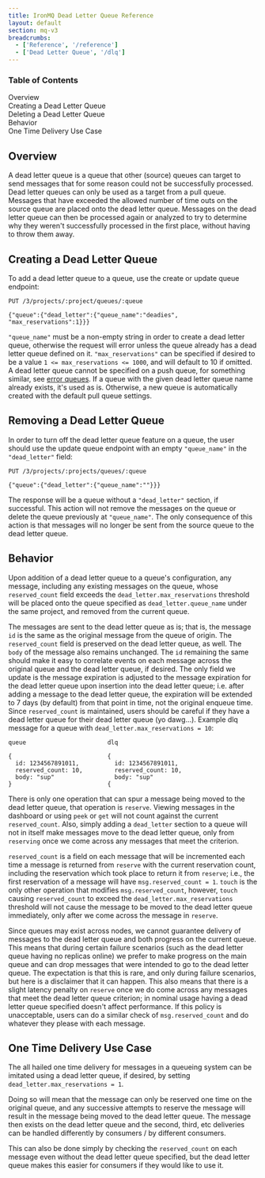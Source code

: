 ```yaml
---
title: IronMQ Dead Letter Queue Reference
layout: default
section: mq-v3
breadcrumbs:
  - ['Reference', '/reference']
  - ['Dead Letter Queue', '/dlq']
---
```


<section id="toc">
  <h3>Table of Contents</h3>
  <ul>
    <li><a href="#overview">Overview</a></li>
    <li><a href="#creating">Creating a Dead Letter Queue</a></li>
    <li><a href="#deleting">Deleting a Dead Letter Queue</a></li>
    <li><a href="#behavior">Behavior</a></li>
    <li><a href="#use-case">One Time Delivery Use Case</a></li>
  </ul>
</section>

<h2 id="overview">Overview</h2>

A dead letter queue is a queue that other (source) queues can target to send
messages that for some reason could not be successfully processed. Dead letter
queues can only be used as a target from a pull queue. Messages that have
exceeded the allowed number of time outs on the source queue are
placed onto the dead letter queue. Messages on the dead letter queue can then
be processed again or analyzed to try to determine why they weren't
successfully processed in the first place, without having to throw them away.

<h2 id="creating">Creating a Dead Letter Queue</h2>

To add a dead letter queue to a queue, use the create or update queue
endpoint:

```
PUT /3/projects/:project/queues/:queue

{"queue":{"dead_letter":{"queue_name":"deadies", "max_reservations":1}}}
```

`"queue_name"` must be a non-empty string in order to create a dead letter
queue, otherwise the request will error unless the queue already has a dead
letter queue defined on it. `"max_reservations"` can be specified if desired
to be a value `1 <= max_reservations <= 1000`, and will default to 10 if
omitted. A dead letter queue cannot be specified on a push queue, for
something similar, see [error queues](/reference/push_queues#error_queues).
If a queue with the given dead letter queue name already exists, it's used as
is. Otherwise, a new queue is automatically created with the default pull
queue settings.

<h2 id="deleting">Removing a Dead Letter Queue</h2>

In order to turn off the dead letter queue feature on a queue, the user should
use the update queue endpoint with an empty `"queue_name"` in the
`"dead_letter"` field:

```
PUT /3/projects/:projects/queues/:queue

{"queue":{"dead_letter":{"queue_name":""}}}
```

The response will be a queue without a `"dead_letter"` section, if successful.
This action will not remove the messages on the queue or delete the queue previously
at `"queue_name"`. The only consequence of this action is that messages will
no longer be sent from the source queue to the dead letter queue.

<h2 id="behavior">Behavior</h2>

Upon addition of a dead letter queue to a queue's configuration, any message,
including any existing messages on the queue, whose `reserved_count` field
exceeds the `dead_letter.max_reservations` threshold will be placed onto the
queue specified as `dead_letter.queue_name` under the same project, and
removed from the current queue.

The messages are sent to the dead letter queue as is; that is, the message
`id` is the same as the original message from the queue of origin. The
`reserved_count` field is preserved on the dead letter queue, as well.  The
`body` of the message also remains unchanged. The `id` remaining the same
should make it easy to correlate events on each message across the original
queue and the dead letter queue, if desired. The only field we update is the
message expiration is adjusted to the message expiration for the dead letter
queue upon insertion into the dead letter queue; i.e. after adding a message
to the dead letter queue, the expiration will be extended to 7 days (by
default) from that point in time, not the original enqueue time. Since
`reserved_count` is maintained, users should be careful if they have a dead
letter queue for their dead letter queue (yo dawg...). Example dlq message for
a queue with `dead_letter.max_reservations = 10`:

```
queue                       dlq

{                           {
  id: 1234567891011,          id: 1234567891011,
  reserved_count: 10,         reserved_count: 10,
  body: "sup"                 body: "sup"
}                           {
```

There is only one operation that can spur a message being moved to the dead
letter queue, that operation is `reserve`. Viewing messages in the dashboard
or using `peek` or `get`  will not count against the current `reserved_count`.
Also, simply adding a `dead_letter` section to a queue will not in itself make
messages move to the dead letter queue, only from `reserving` once we come
across any messages that meet the criterion.

`reserved_count` is a field on each message that will be incremented each time
a message is returned from `reserve` with the current reservation count,
including the reservation which took place to return it from `reserve`; i.e.,
the first reservation of a message will have `msg.reserved_count = 1`.
`touch` is the only other operation that modifies `msg.reserved_count`,
however, `touch` causing `reserved_count` to exceed the
`dead_letter.max_reservations` threshold will not cause the message to be
moved to the dead letter queue immediately, only after we come across the
message in `reserve`.

Since queues may exist across nodes, we cannot guarantee delivery of messages
to the dead letter queue and both progress on the current queue. This means
that during certain failure scenarios (such as the dead letter queue having no
replicas online) we prefer to make progress on the main queue and can drop
messages that were intended to go to the dead letter queue. The expectation is
that this is rare, and only during failure scenarios, but here is a disclaimer
that it can happen. This also means that there is a slight latency penalty on
`reserve` once we do come across any messages that meet the dead letter queue
criterion; in nominal usage having a dead letter queue specified doesn't
affect performance. If this policy is unacceptable, users can do a similar
check of `msg.reserved_count` and do whatever they please with each message.

<h2 id="use-case">One Time Delivery Use Case</h2>

The all hailed one time delivery for messages in a queueing system can be
imitated using a dead letter queue, if desired, by setting
`dead_letter.max_reservations = 1`.

Doing so will mean that the message can only be reserved one time on the
original queue, and any successive attempts to reserve the message will result
in the message being moved to the dead letter queue. The message then exists
on the dead letter queue and the second, third, etc deliveries can be handled
differently by consumers / by different consumers.

This can also be done simply by checking the `reserved_count` on each message
even without the dead letter queue specified, but the dead letter queue makes
this easier for consumers if they would like to use it.
